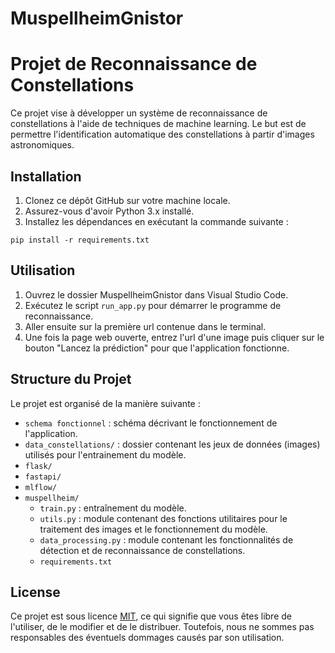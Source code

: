 # MuspellheimGnistor
# Projet de Reconnaissance de Constellations

Ce projet vise à développer un système de reconnaissance de constellations à l'aide de techniques de machine learning. Le but est de permettre l'identification automatique des constellations à partir d'images astronomiques.

## Installation

1. Clonez ce dépôt GitHub sur votre machine locale.
2. Assurez-vous d'avoir Python 3.x installé.
3. Installez les dépendances en exécutant la commande suivante :

```shell
pip install -r requirements.txt
```

## Utilisation

1. Ouvrez le dossier MuspellheimGnistor dans Visual Studio Code.
2. Exécutez le script `run_app.py` pour démarrer le programme de reconnaissance.
3. Aller ensuite sur la première url contenue dans le terminal.
4. Une fois la page web ouverte, entrez l'url d'une image puis cliquer sur le bouton "Lancez la prédiction" pour que l'application fonctionne.

## Structure du Projet

Le projet est organisé de la manière suivante :

- `schema fonctionnel` : schéma décrivant le fonctionnement de l'application.
- `data_constellations/` : dossier contenant les jeux de données (images) utilisés pour l'entrainement du modèle.
- `flask/`
- `fastapi/`
- `mlflow/`
- `muspellheim/`
  - `train.py` : entraînement du modèle.
  - `utils.py` : module contenant des fonctions utilitaires pour le traitement des images et le fonctionnement du modèle.
  - `data_processing.py` : module contenant les fonctionnalités de détection et de reconnaissance de constellations.
  - `requirements.txt`

## License

Ce projet est sous licence [MIT](LICENSE), ce qui signifie que vous êtes libre de l'utiliser, de le modifier et de le distribuer. Toutefois, nous ne sommes pas responsables des éventuels dommages causés par son utilisation.
